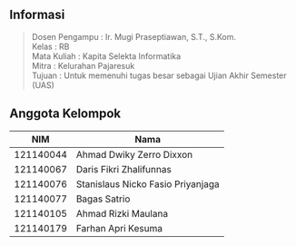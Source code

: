 ## Informasi
> Dosen Pengampu  : Ir. Mugi Praseptiawan, S.T., S.Kom. <br />
> Kelas           : RB <br />
> Mata Kuliah     : Kapita Selekta Informatika <br />
> Mitra           : Kelurahan Pajaresuk <br />
> Tujuan          : Untuk memenuhi tugas besar sebagai Ujian Akhir Semester (UAS) <br />


## Anggota Kelompok
| NIM  | Nama |
| ------------- | ------------- |
| 121140044  | Ahmad Dwiky Zerro Dixxon  |
| 121140067  | Daris Fikri Zhalifunnas  |
| 121140076  | Stanislaus Nicko Fasio Priyanjaga  |
| 121140077  | Bagas Satrio  |
| 121140105  | Ahmad Rizki Maulana  |
| 121140179  | Farhan Apri Kesuma  |
